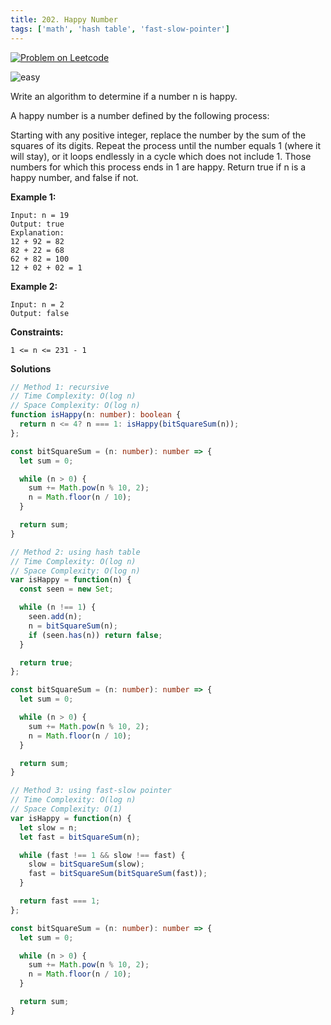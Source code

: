 ```yaml
---
title: 202. Happy Number
tags: ['math', 'hash table', 'fast-slow-pointer']
---
```


[![Problem on Leetcode](https://img.shields.io/badge/leetcode-sign)](https://leetcode.com/problems/happy-number/)

![easy](https://img.shields.io/badge/Difficulty-Easy-brightgreen.svg)
<!-- ![medium](https://img.shields.io/badge/Difficulty-Medium-yellow.svg) -->
<!-- ![hard](https://img.shields.io/badge/Difficulty-Hard-red.svg) -->

Write an algorithm to determine if a number n is happy.

A happy number is a number defined by the following process:

Starting with any positive integer, replace the number by the sum of the squares of its digits.
Repeat the process until the number equals 1 (where it will stay), or it loops endlessly in a cycle which does not include 1.
Those numbers for which this process ends in 1 are happy.
Return true if n is a happy number, and false if not.



**Example 1:**

```
Input: n = 19
Output: true
Explanation:
12 + 92 = 82
82 + 22 = 68
62 + 82 = 100
12 + 02 + 02 = 1
```

**Example 2:**
```
Input: n = 2
Output: false
```

**Constraints:**
```
1 <= n <= 231 - 1
```

**Solutions**

```ts
// Method 1: recursive
// Time Complexity: O(log n)
// Space Complexity: O(log n)
function isHappy(n: number): boolean {
  return n <= 4? n === 1: isHappy(bitSquareSum(n));
};

const bitSquareSum = (n: number): number => {
  let sum = 0;

  while (n > 0) {
    sum += Math.pow(n % 10, 2);
    n = Math.floor(n / 10);
  }

  return sum;
}
```

```ts
// Method 2: using hash table
// Time Complexity: O(log n)
// Space Complexity: O(log n)
var isHappy = function(n) {
  const seen = new Set;

  while (n !== 1) {
    seen.add(n);
    n = bitSquareSum(n);
    if (seen.has(n)) return false;
  }

  return true;
};

const bitSquareSum = (n: number): number => {
  let sum = 0;

  while (n > 0) {
    sum += Math.pow(n % 10, 2);
    n = Math.floor(n / 10);   
  }

  return sum;
}
```

```ts
// Method 3: using fast-slow pointer
// Time Complexity: O(log n)
// Space Complexity: O(1)
var isHappy = function(n) {
  let slow = n;
  let fast = bitSquareSum(n);

  while (fast !== 1 && slow !== fast) {
    slow = bitSquareSum(slow);
    fast = bitSquareSum(bitSquareSum(fast));
  }

  return fast === 1;
};

const bitSquareSum = (n: number): number => {
  let sum = 0;

  while (n > 0) {
    sum += Math.pow(n % 10, 2);
    n = Math.floor(n / 10);   
  }

  return sum;
}
```